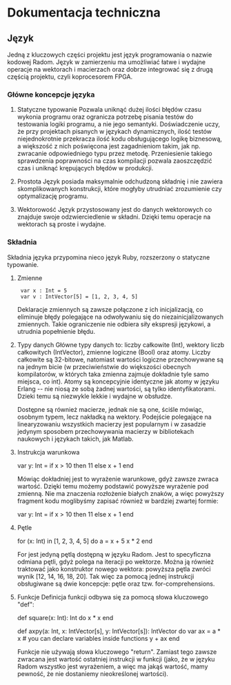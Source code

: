 # Dokumentacja techniczna

## Język

Jedną z kluczowych części projektu jest język programowania o nazwie kodowej Radom. Język w zamierzeniu
ma umożliwiać łatwe i wydajne operacje na wektorach i macierzach oraz dobrze integrować się z drugą częścią
projektu, czyli koprocesorem FPGA.

### Główne koncepcje języka

1. Statyczne typowanie
    Pozwala uniknąć dużej ilości błędów czasu wykonia programu oraz ogranicza potrzebę pisania testów
    do testowania logiki programu, a nie jego semantyki. Doświadczenie uczy, że przy projektach pisanych
    w językach dynamicznych, ilość testów niejednokrotnie przekracza ilość kodu obsługującego logikę biznesową,
    a większość z nich poświęcona jest zagadnieniom takim, jak np. zwracanie odpowiedniego typu przez metodę.
    Przeniesienie takiego sprawdzenia poprawności na czas kompilacji pozwala zaoszczędzić czas i uniknąć
    krępujących błędów w produkcji.

2. Prostota
    Język posiada maksymalnie odchudzoną składnię i nie zawiera skomplikowanych konstrukcji, które
    mogłyby utrudniać zrozumienie czy optymalizację programu.

3. Wektorowość
    Język przystosowany jest do danych wektorowych co znajduje swoje odzwierciedlenie w składni. Dzięki
    temu operacje na wektorach są proste i wydajne.


### Składnia

Składnia języka przypomina nieco język Ruby, rozszerzony o statyczne typowanie.

1. Zmienne

        var x : Int = 5
        var v : IntVector[5] = [1, 2, 3, 4, 5]

    Deklaracje zmiennych są zawsze połączone z ich inicjalizacją, co eliminuje błędy polegające na
    odwoływaniu się do niezainicjalizowanych zmiennych. Takie ograniczenie nie odbiera siły ekspresji
    językowi, a utrudnia popełnienie błędu.

2. Typy danych
    Główne typy danych to: liczby całkowite (Int), wektory liczb całkowitych (IntVector), zmienne logiczne
    (Bool) oraz atomy. Liczby całkowite są 32-bitowe, natomiast wartości logiczne przechowywane są na jednym
    bicie (w przeciwieństwie do większości obecnych kompilatorów, w których taka zmienna zajmuje dokładnie
    tyle samo miejsca, co int). Atomy są koncepcyjnie identyczne jak atomy w języku Erlang -- nie niosą ze
    sobą żadnej wartości, są tylko identyfikatorami. Dzieki temu są niezwykle lekkie i wydajne w obsłudze.

    Dostępne są również macierze, jednak nie są one, ściśle mówiąc, osobnym typem, lecz nakładką na wektory.
    Podejście polegające na linearyzowaniu wszystkich macierzy jest popularnym i w zasadzie jedynym sposobem
    przechowywania macierzy w bibliotekach naukowych i językach takich, jak Matlab.

3. Instrukcja warunkowa

    var y: Int = if x > 10 then
                 11
             else
                 x + 1
             end

    Mówiąc dokładniej jest to wyrażenie warunkowe, gdyż zawsze zwraca wartość. Dzięki temu możemy podstawić
    powyższe wyrażenie pod zmienną. Nie ma znaczenia rozłożenie białych znaków, a więc powyższy fragment kodu
    moglibyśmy zapisać również w bardziej zwartej formie:

    var y: Int = if x > 10 then 11 else x + 1 end

4. Pętle

    for (x: Int) in [1, 2, 3, 4, 5] do
        a = x + 5
        x * 2
    end

    For jest jedyną pętlą dostępną w języku Radom. Jest to specyficzna odmiana pętli, gdyż polega na iteracji
    po wektorze. Można ją również traktować jako konstruktor nowego wektora: powyższa pętla zwróci wynik
    [12, 14, 16, 18, 20]. Tak więc za pomocą jednej instrukcji obsługiwane są dwie koncepcje: pętle oraz
    tzw. for-comprehensions.

5. Funkcje
    Definicja funkcji odbywa się za pomocą słowa kluczowego "def":
    
    def square(x: Int): Int do
        x * x
    end

    def axpy(a: Int, x: IntVector[s], y: IntVector[s]): IntVector do
        var ax = a * x  # you can declare variables inside functions
        y + ax
    end

    Funkcje nie używają słowa kluczowego "return". Zamiast tego zawsze zwracana jest wartość ostatniej
    instrukcji w funkcji (jako, że w języku Radom wszystko jest wyrażeniem, a więc ma jakąś wartość,
    mamy pewność, że nie dostaniemy nieokreślonej wartości).


